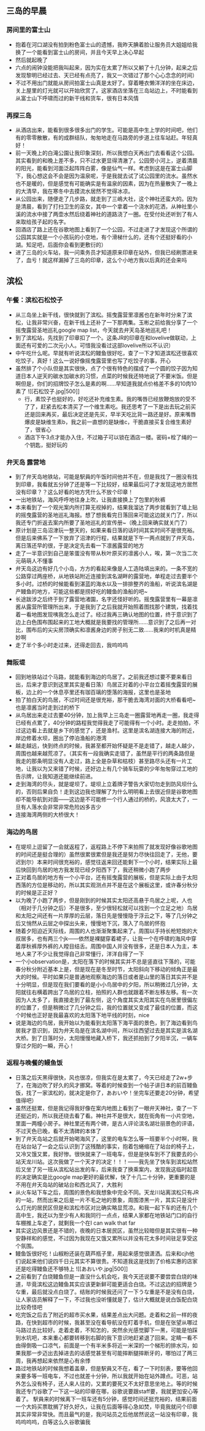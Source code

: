 ## 三岛的早晨
### 房间里的富士山
- 抱着在河口湖没有拍到粉色富士山的遗憾，我昨天腆着脸让服务员大姐姐给我换了一个能看到富士山的房间，并且今天早上决心早起
- 然后就起晚了
- 六点的闹钟没能把我叫起来，因为实在太累了所以又躺了十几分钟，起来之后发现黎明已经过去、天已经有点亮了，我又一次错过了那个心心念念的时间）
- 不过不用出门就能从房间拍富士山真是太好了。穿着睡衣懒洋洋的坐在床边，关上屋里的灯光就可以开始欣赏了。这家酒店坐落在三岛站边上，不时能看到从富士山下呼啸而过的新干线和货车，很有日本风情
### 再探三岛
- 从酒店出来，能看到很多很多出门的学生。可能是高中生上学的时间吧，他们有的零零散散，有的成群结队，匆匆地走在马路旁的步道上往车站赶。年轻真好！
- 前一天晚上的白滝公園让我印象深刻，所以我想白天再出门去看看这个公园。其实看到的和晚上差不多，只不过水更显得清澈了。公园旁小河上，逆着清晨的阳光，能看到河面泛起阵阵白雾，像是仙气一样。考虑到这是在富士山脚下，我心想这会不会是因为温泉呢，于是我就去试了试公园里的流水。虽然水也不是暖的，但是感觉有可能确实是有温泉的因素，因为在热量散失了一晚上的大清早，我在寒冬中去摸流水居然不觉得冰凉。
- 从公园出来，随便走了几步路，就走到了三嶋大社，这个神社还蛮大的。因为是清晨，看到了打扫卫生的巫女，其中一个拿着一个浇水的花洒，从神社里小溪的流水中接了两壶水然后绕着神社的道路浇了一圈。在受付处还听到了有人来取给孩子起的名字。
- 回酒店了路上还在谷歌地图上看到了一个公园，不过走进了才发现这个所谓的公园其实就是一个小孩玩的小空地，有个滑梯什么的，还有个还挺好看的小湖。知足吧，后面你会看到更敷衍的）
- 进了三岛的火车站，我一问乘务员才知道原来印章在站外，但我已经刷票进来了，血亏！就这样漏掉了三岛的印章，这么个小地方我以后真的还会来吗
## 滨松
### 午餐：滨松石松饺子
- 从三岛坐上新干线，很快就到了滨松。摇曳露营里凛酱也在新年时分来了滨松，让我非常兴奋，在新干线上还补了一下那两集。玉彬之前给我分享了一个摇曳露营圣地巡礼google map list，今天就去弁天岛圣地巡礼吧！
- 到了滨松站，先找到了印章扣了一个。这条JR的印章在和lovelive做联动，上面还有可爱的二次元小人。可惜我没看过这部lovelive所以不认识）
- 中午吃什么呢。早就有听说滨松的鳗鱼很好吃，查了一下才知道滨松还很喜欢吃饺子，真好！这么一说好像摇曳露营里也写了吃饺子的事，开心
- 虽然排了个小队但是其实很快，点了个很有特色的摆成了一个圆的饺子因为知道日本人逆天的碳水加碳水的习惯，点菜的时候我还特地说了不要米饭。但是啊但是，你们的招牌饺子怎么是素的啊……早知道我就点价格差不多的10肉10素了
  ![[石松饺子.jpg|500]]
  - 行，素饺子也挺好的，好吃还补充维生素。我的嘴唇已经放鞭炮放的受不了了，赶紧去松本清买了一个维生素吃。我还思考了一下是出去玩之前买还是回来再买，最后决定还是先买，早半天吃比背一路还是好。原来嘴唇爆皮是缺维生素b，我之前一直想的是缺维c，干脆直接买复合维生素好了，很省心
  - 酒店下午3点才能办入住，不过箱子可以锁在酒店一楼。密码+栓了绳的一个钥匙，挺好玩的
### 弁天岛 露营地
- 到了弁天岛地铁站，可能是駅員的午饭时间他并不在，但是我找了一圈没有找到印章，我看就五分钟了还是等一下比较好，结果最后问了才发现这地方居然没有印章？？这么好看的地方凭什么不放个印章！
- 一出地铁站，海风呼呼地往身上吹，让我直接换上了包里的秋裤
- 本来看到了一个观光案内所打算无视掉的，结果我溜达了两步就看到了墙上贴的摇曳露营的圣地巡礼海报。想了想我看完日落回来可能这边就关门了，所以我还专门折返去案内所要了圣地巡礼的宣传册~（晚上回来确实就关门了）
- 原计划是三岛沼津玩一整天的，如果来看日落的话时间其实时间不是很充裕。但是后来佛系了一下放弃了沼津的行程，结果就是下午一两点就到了弁天岛，离日落还早的很，于是决定先去看一下凛酱露营的地方
- 走了一半意识到自己是笨蛋没有带从秋叶原买的凛酱小人，唉，第一次当二次元萌萌人不懂事
- 弁天岛这边有好几个小岛，方方的看起来像是人工造陆填出来的。一条不宽的公路穿过两座桥，从地铁站附近连接到滨名湖畔的露营地，单程走过去要半个多小时。过桥的时候能看到湛蓝的海水以及一排排整齐的渔船，听说滨名湖是产鳗鱼的地方，可能这些都是捞好吃的鳗鱼的渔船的吧~
- 长途跋涉之后终于到了露营地渚園，名字还怪好听的。摇曳露营里有一幕是凛酱从露营所管理所出来，于是我到了之后我就开始照着图找那个建筑，找着找着一看地图发现咦我怎么走过了。经过我再三确认地图的位置，终于意识到了边上白色围布围起来的工地大概就是我要找的管理所……意识到了之后再一对比，围布后的尖尖房顶确实和凛酱身边的房子别无二致……我来的时机真是精妙啊
- 走了半个多小时走过来，还得走回去，我呜呜呜
### 舞阪堤
- 回到地铁站过个马路，就能看到海边的鸟居了。之前我还想过要不要来看日出，后来才意识到这里其实是看日落）鸟居正对着的小平台立着摇曳露营的展板，边上的一个休息亭里还有珈百璃的堕落的海报，这里也是圣地
- 拍了拍白天的鸟居，不过时间还是很充裕，那干脆去海湾对面的大桥看看吧~也是凛酱当时走到过的桥下
- 从鸟居出来走过去要40分钟，加上我早上三岛走一圈露营地再走一圈，我走得已经有点累了，40分钟的路程我觉得我走了可能得有一个小时。走走拍拍，不过这边看上去就是乡下的感觉了，还是渔村。这里是滨名湖连接大海的附近，岸边修着水坝，圈出了停泊渔船的港湾
- 越走越远，快到终点的时候，我甚至都开始怀疑是不是走错了，越走人越少，周围也越来越荒凉了。（其实有一段我确实走错了，虽然是平行的两条路但是我走的那条明显没有人走过，路上全是杂草和枯枝）甚至路尽头还有一片工地，让我以为又来错了时候，还好边上有几个骑车玩耍的少年匆匆穿过工地的告示牌，让我知道还能继续前进。
- 走到海湾的尽头，就是堤坝了。堤坝上立着牌子警告大家切勿走到防风坝什么的，否则后果自负！走到这边我也理解了为什么明明看上去很近但是谷歌地图却不能导航到对面——这边是不可能修一个行人通过的桥的，风浪太大了，一旦有人落水会非常非常危险凶多吉少
- 连接海湾两侧的大桥很大！
### 海边的鸟居
- 在堤坝上逗留了一会就返程了，返程路上不停下来拍照了就发现好像谷歌地图的时间还是挺合理的）虽然很累很累但是我还是努力尽快往回走了，无他，要迟到尔）本来时间很充裕的，感觉往返来回还能剩下一个小时，结果实际上最后快回到鸟居的地方我发现已经夕阳西下了，我还稍微小跑了两步
- 正对着鸟居的地方有一个小平台，还有摇曳露营的展板，但是实际上由于太阳西落的方位是移动的，所以其实观测点并不是在这个展板这里，或许春分秋分的时候是正正好？
- 以为晚了小跑了两步，但是刚到的时候其实太阳还高悬于鸟居之上呢，人也（相对于几分钟之后）不是很多，至少很轻松就可以找到一个立足之地）鸟居和太阳之间还有一片厚厚的云层，落日先是慢慢隐于浮云之下，等了几分钟之后又悄然从云层之中探出头来，慢慢地下沉，落入了鸟居的怀抱
- 随着夕阳迫近天际线，周围的人也渐渐聚集起来了。周围以手持长枪短炮的大叔居多，也有两三个jk——依然是裸腿穿着裙子，让我一个在呼啸的海风中穿着厚秋裤厚外裤的人瞠目结舌。周围中国人并没有很多，还是日本人为主，本地人来了不少让我觉得自己非常懂行，洋洋自得了一下
- 一个小observation是，太阳在落下的时候其实并不总是竖直往下落的，可能春分秋分附近基本上是，但是现在是冬至时节，太阳斜向下移动的倾角正是最大的时候。平时如果只是普通地观察海边的落日或者是山里的落日其实并不是十分明显，但是现在我们要看的是小小鸟居中的夕阳，所以稍微过几分钟，太阳就往右横着跨出了鸟居的立柱，拍照的人群也就跟着不断左移左移。有一次因为人太多了，我直接走到了最左侧，这个角度其实太阳其实在鸟居里很偏左的位置了，但是稍微过了几分钟之后，我的位置就又变成了最佳的位置，而这个时候也正好是我最喜欢的太阳落下地平线的时刻，nice
- 说是海边的鸟居，我开始以为能看到太阳落下海平面的景色，到了海边看到鸟居我才意识到，因为弁天岛是在滨名湖中间，所以往西望过去是其实是滨名湖大桥。到了日落时分，太阳慢慢地藏入桥下，我还抓拍到了夕阳半沉，一辆车穿过夕阳的一瞬，开心！
### 返程与晚餐的鳗鱼饭
- 日落之后天黑得很快，风也很凉，但我实在是太累了，今天已经走了2w+步了，在海边吹了好久的风才挪窝。等着的时候查到一个帖子讲日本的前百鳗鱼饭，找了一家滨松的，就决定是你了，あおいや！坐完车还要走20分钟，希望值得吧）
- 虽然还挺累，但是我记得我好像在案内地图上看到了一眼弁天神社，查了一下还挺近的，所以我还绕去看了看。神社并不是很大，就在街角有一小片空地，里面一两幢小房子。神社里还有两个碑，是古人评论滨名湖壮丽景色的评语，不过天色已晚，看不太清碑的本体了
- 到了弁天岛站之后就开始喝海风了，这里的电车怎么等一班要半个小时啊，我在站台站了一会之后认识到了这残酷的事实，抱着包蜷缩在了站台的椅子上，又冷又饿又累，我好惨。很快就来了一班电车，但是是快车到不了我要去的小站天龙川站。这次我做了一个天才的决定！！！——我先坐了快车到滨松站然后又坐了另一班从滨松站出发的车，后来我查了换乘案内，发现我这临时起意的决定确实是比google map更好的最优解，快了十几二十分钟，更重要的是不用在弁天岛站的破站台和西北风了，大胜利
- 从火车站下车之后，周围的景色和我想象中完全不同。天龙川站离滨松只有JR的一站，然而出来之后是一片不毛之地的景象，周围漆黑一片，其实只是没什么灯光的居民区但是和滨松市区对比确实略显荒凉。和我一起下车的还有几个高中生，我还以为至少有人和我同行一点点，结果人家都在地铁站门口的自行车棚推上车走了，就剩我一个在I can walk that far
- 其实这边风景还是不错的，夜晚的日本居民区，虽然比较暗但是其实很有一种安静祥和的感觉，不过因为我现在又饿又累所以并没有花太多时间驻足享受这个氛围。
- 鳗鱼饭很好吃！山椒粉还装在葫芦瓶子里，用起来感觉很潇洒。后来和cjh他们说起来他们说四千日元其实不算很贵。不知道我这是找到了价格实惠的店家还是吃得鳗鱼还不够特上
  ![[あおいや.jpg|500]]
- 之前看到了白烧鳗鱼但是一直没什么机会吃，我今天还说要不要尝尝白烧的味道，毕竟滨松这边鳗鱼其实应该更新鲜可能更适合白烧。不过这边的招牌是うな重，最后就没点白烧了。结账的时候我还问了一下うな重是不是没有白烧，让人家店员解释了一下，不过我也没听懂就是了，估计大概就是说白饭配白烧比较奇怪吧
- 吃完饭之后去了附近的超市买水果，结果差点出大问题。走着和之前一样的夜路，在快到超市的时候，我甚至没在看导航没在盯着手机，但是在张望从哪过马路过去比较好。走着走着，不知怎的，突然余光感觉脚下一黑，可能是怕踩到水坑吧，本来重心都要转移到右脚的我下意识地赶紧退了回来。定睛一看不由得倒吸一口凉气，前面是一个有半米多将近一米深的一个梯形的排水沟，如果我那一步迈出去掉进去的话感觉甚至有可能摔断腿摔断牙的，哪怕过了两三周，我再想起来依然是心有余悸
- 路过地铁站的时候我想着盖章，但是駅員又不在，看了一下时刻表，要等他回来要多等一班电车，不过也就差十分钟，所以我就开始在站外蹲点。可恶，站外怎么没有椅子，还人来人往的，又累的要死又不太好意思坐地上。等的时候我还专门谷歌了一下这一站的印章在哪，谷歌说要跟staff要，我就更加安心等着了。
  駅員来的时候离下一班车还有5分钟，感觉时间还挺充裕的，结果前面一个大妈买票耽搁了好久好久，让我在后面等得心急如焚，毕竟我就问个印章其实非常非常快。而且最气的是，我问站员之后他居然说这一站没有印章，我呜呜呜呜，白等这么久谷歌骗我